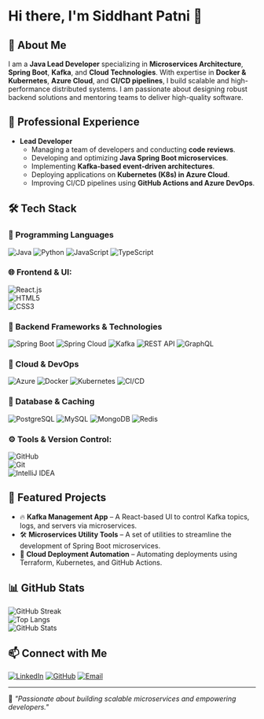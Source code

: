 # Hi there, I'm Siddhant Patni 👋

## 🚀 About Me
I am a **Java Lead Developer** specializing in **Microservices Architecture**, **Spring Boot**, **Kafka**, and **Cloud Technologies**. With expertise in **Docker & Kubernetes**, **Azure Cloud**, and **CI/CD pipelines**, I build scalable and high-performance distributed systems. I am passionate about designing robust backend solutions and mentoring teams to deliver high-quality software.

## 💼 Professional Experience
- **Lead Developer**  
  - Managing a team of developers and conducting **code reviews**.
  - Developing and optimizing **Java Spring Boot microservices**.
  - Implementing **Kafka-based event-driven architectures**.
  - Deploying applications on **Kubernetes (K8s) in Azure Cloud**.
  - Improving CI/CD pipelines using **GitHub Actions and Azure DevOps**.

## 🛠️ Tech Stack

### 🔹 Programming Languages
![Java](https://img.shields.io/badge/Java-ED8B00?style=flat-square&logo=java&logoColor=white)
![Python](https://img.shields.io/badge/Python-3776AB?style=flat-square&logo=python&logoColor=white)
![JavaScript](https://img.shields.io/badge/JavaScript-F7DF1E?style=flat-square&logo=javascript&logoColor=black)
![TypeScript](https://img.shields.io/badge/TypeScript-007ACC?style=for-the-badge&logo=typescript&logoColor=white)  

### 🌐 Frontend & UI:  
![React.js](https://img.shields.io/badge/React-20232A?style=for-the-badge&logo=react&logoColor=61DAFB)  
![HTML5](https://img.shields.io/badge/HTML5-E34F26?style=for-the-badge&logo=html5&logoColor=white)  
![CSS3](https://img.shields.io/badge/CSS3-1572B6?style=for-the-badge&logo=css3&logoColor=white)  

### 🔹 Backend Frameworks & Technologies
![Spring Boot](https://img.shields.io/badge/Spring%20Boot-6DB33F?style=flat-square&logo=spring&logoColor=white)
![Spring Cloud](https://img.shields.io/badge/Spring%20Cloud-6DB33F?style=flat-square&logo=spring&logoColor=white)
![Kafka](https://img.shields.io/badge/Apache%20Kafka-231F20?style=flat-square&logo=apache-kafka&logoColor=white)
![REST API](https://img.shields.io/badge/REST%20API-005571?style=flat-square&logo=rest&logoColor=white)
![GraphQL](https://img.shields.io/badge/GraphQL-E10098?style=flat-square&logo=graphql&logoColor=white)

### 🔹 Cloud & DevOps
![Azure](https://img.shields.io/badge/Azure-0078D4?style=flat-square&logo=microsoft-azure&logoColor=white)
![Docker](https://img.shields.io/badge/Docker-2496ED?style=flat-square&logo=docker&logoColor=white)
![Kubernetes](https://img.shields.io/badge/Kubernetes-326CE5?style=flat-square&logo=kubernetes&logoColor=white)
![CI/CD](https://img.shields.io/badge/CI/CD-4285F4?style=flat-square&logo=github-actions&logoColor=white)

### 🔹 Database & Caching
![PostgreSQL](https://img.shields.io/badge/PostgreSQL-336791?style=flat-square&logo=postgresql&logoColor=white)
![MySQL](https://img.shields.io/badge/MySQL-4479A1?style=flat-square&logo=mysql&logoColor=white)
![MongoDB](https://img.shields.io/badge/MongoDB-47A248?style=flat-square&logo=mongodb&logoColor=white)
![Redis](https://img.shields.io/badge/Redis-DC382D?style=flat-square&logo=redis&logoColor=white)

### ⚙️ Tools & Version Control:  
![GitHub](https://img.shields.io/badge/GitHub-181717?style=for-the-badge&logo=github&logoColor=white)  
![Git](https://img.shields.io/badge/Git-F05032?style=for-the-badge&logo=git&logoColor=white)  
![IntelliJ IDEA](https://img.shields.io/badge/IntelliJ%20IDEA-000000?style=for-the-badge&logo=intellij-idea&logoColor=white)  

## 📌 Featured Projects
- 🔥 **Kafka Management App** – A React-based UI to control Kafka topics, logs, and servers via microservices.
- 🛠 **Microservices Utility Tools** – A set of utilities to streamline the development of Spring Boot microservices.
- 🚀 **Cloud Deployment Automation** – Automating deployments using Terraform, Kubernetes, and GitHub Actions.

## 📊 GitHub Stats  
![GitHub Streak](https://github-readme-streak-stats.herokuapp.com/?user=siddhantpatni0407&theme=dark)  
![Top Langs](https://github-readme-stats.vercel.app/api/top-langs/?username=siddhantpatni0407&layout=compact&theme=dark)  
![GitHub Stats](https://github-readme-stats.vercel.app/api?username=siddhantpatni0407&show_icons=true&theme=dark)  


## 📫 Connect with Me
[![LinkedIn](https://img.shields.io/badge/LinkedIn-0A66C2?style=flat-square&logo=linkedin&logoColor=white)](https://linkedin.com/in/siddhantpatni0407)
[![GitHub](https://img.shields.io/badge/GitHub-181717?style=flat-square&logo=github&logoColor=white)](https://github.com/siddhantpatni0407)
[![Email](https://img.shields.io/badge/Email-D14836?style=flat-square&logo=gmail&logoColor=white)](mailto:siddhant4patni@gmail.com)

---
🚀 _"Passionate about building scalable microservices and empowering developers."_
